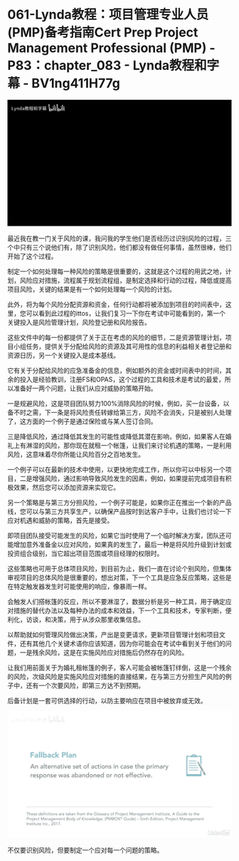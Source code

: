 # 061-Lynda教程：项目管理专业人员(PMP)备考指南Cert Prep Project Management Professional (PMP) - P83：chapter_083 - Lynda教程和字幕 - BV1ng411H77g

![](img/42915f5fa4fba97782063daa662efd70_0.png)

最近我在教一门关于风险的课，我问我的学生他们是否经历过识别风险的过程，三个中只有三个说他们有，除了识别风险，他们都没有做任何事情，虽然很棒，他们开始了这个过程。

制定一个如何处理每一种风险的策略是很重要的，这就是这个过程的用武之地，计划，风险应对措施，流程属于规划流程组，是制定选择和行动的过程，降低或提高项目风险，关键的结果是有一个如何处理每一个风险的计划。

此外，将为每个风险分配资源和资金，任何行动都将被添加到项目的时间表中，这里，您可以看到此过程的ittos，让我们复习一下你在考试中可能看到的，第一个关键投入是风险管理计划，风险登记册和风险报告。

这些文件中的每一份都提供了关于正在考虑的风险的细节，二是资源管理计划，项目小组任务，提供关于分配给风险的资源及其可用性的信息的利益相关者登记册和资源日历，另一个关键投入是成本基线。

它有关于分配给风险的应急准备金的信息，例如额外的资金或时间表中的时间，其余的投入是经验教训，注册FS和OPAS，这个过程的工具和技术是考试的最爱，所以准备好一两个问题，让我们从应对威胁的策略开始。

一是规避风险，这是项目团队努力100%消除风险的时候，例如，买一台设备，以备不时之需，下一条是将风险责任转嫁给第三方，风险不会消失，只是被别人处理了，这方面的一个例子是通过保险或与某人签订合同。

三是降低风险，通过降低其发生的可能性或降低其潜在影响，例如，如果客人在婚礼上有淋湿的风险，那你现在就租一个帐篷，让我们来讨论机遇的策略，一是利用风险，这意味着尽你所能让风险百分之百地发生。

一个例子可以在最新的技术中使用，以更快地完成工作，所以你可以中标另一个项目，二是增强风险，通过影响导致风险发生的因素，例如，如果提前完成项目有积极效果，然后您可以添加资源来实现它。

另一个策略是与第三方分担风险，一个例子可能是，如果你正在推出一个新的产品线，您可以与第三方共享生产，以确保产品按时到达客户手中，让我们也讨论一下应对机遇和威胁的策略，首先是接受。

即项目团队接受可能发生的风险，如果它当时使用了一个临时解决方案，团队还可能增加意外准备金以应对风险，如果真的发生了，最后一种是将风险升级到计划或投资组合级别，当它超出项目范围或项目经理的权限时。

这些策略也可用于总体项目风险，到目前为止，我们一直在讨论个别风险，但集体审视项目的总体风险是很重要的，想出对策，下一个工具是应急反应策略，这些是在特定触发器发生时可能使用的响应，像暴雨一样。

会触发人们搭帐篷的反应，所以不要淋湿了，数据分析是另一种工具，用于确定应对措施的替代办法以及每种办法的成本和效益，下一个工具和技术，专家判断，便利化，访谈，和决策，用于从涉众那里收集信息。

以帮助就如何管理风险做出决策，产出是变更请求，更新项目管理计划和项目文件，还有其他几个关键术语你应该知道，因为你可能会在考试中看到关于他们的问题，一是残余风险，这是在实施风险应对措施后仍然存在的风险。

让我们用前面关于为婚礼租帐篷的例子，客人可能会被帐篷钉绊倒，这是一个残余的风险，次级风险是实施风险应对措施的直接结果，在与第三方分担生产风险的例子中，还有一个次要风险，即第三方达不到预期。

后备计划是一套可供选择的行动，以防主要响应在项目中被放弃或无效。

![](img/42915f5fa4fba97782063daa662efd70_2.png)

不仅要识别风险，但要制定一个应对每一个问题的策略。